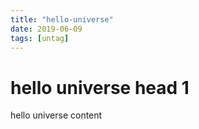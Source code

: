 ```yaml
---
title: "hello-universe"
date: 2019-06-09
tags: [untag]
---
```


# hello universe head 1

hello universe content
